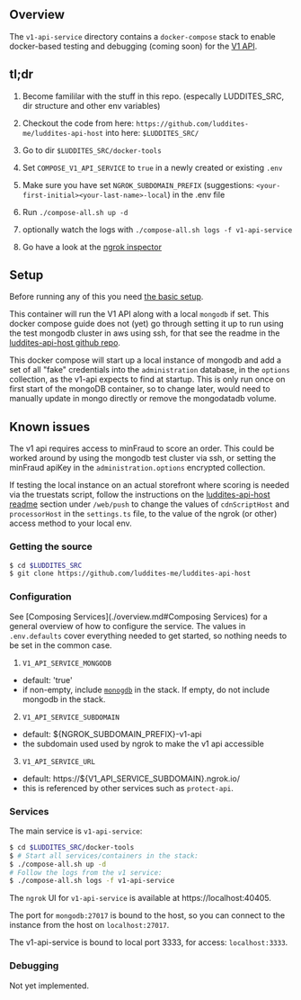## Overview

The `v1-api-service` directory contains a `docker-compose` stack to enable docker-based testing and debugging (coming soon) for the [V1 API](https://github.com/luddites-me/luddites-api-host).

## tl;dr

1. Become famililar with the stuff in this repo. (especally LUDDITES_SRC, dir structure and other env variables)
1. Checkout the code from here: `https://github.com/luddites-me/luddites-api-host` into here: `$LUDDITES_SRC/`
1. Go to dir `$LUDDITES_SRC/docker-tools`
1. Set `COMPOSE_V1_API_SERVICE` to `true` in a newly created or existing `.env`
1. Make sure you have set `NGROK_SUBDOMAIN_PREFIX` (suggestions: `<your-first-initial><your-last-name>-local`) in the .env file
1. Run `./compose-all.sh up -d`

1. optionally watch the logs with `./compose-all.sh logs -f v1-api-service`
1. Go have a look at the [ngrok inspector](http://localhost:40405)

## Setup

Before running any of this you need [the basic setup](./overview.md#setup).

This container will run the V1 API along with a local `mongodb` if set. This docker compose guide does not (yet) go through setting it up to run using the test mongodb cluster in aws using ssh, for that see the readme in the [luddites-api-host github repo](https://github.com/luddites-me/luddites-api-host/readme.md).

This docker compose will start up a local instance of mongodb and add a set of all "fake" credentials into the `administration` database, in the `options` collection, as the v1-api expects to find at startup. This is only run once on first start of the mongoDB container, so to change later, would need to manually update in mongo directly or remove the mongodatadb volume.

## Known issues

The v1 api requires access to minFraud to score an order. This could be worked around by using the mongodb test cluster via ssh, or setting the minFraud apiKey in the `administration.options` encrypted collection.

If testing the local instance on an actual storefront where scoring is needed via the truestats script, follow the instructions on the [luddites-api-host readme](https://github.com/luddites-me/luddites-api-host/readme.md) section under `/web/push` to change the values of `cdnScriptHost` and `processorHost` in the `settings.ts` file, to the value of the ngrok (or other) access method to your local env.

### Getting the source

```bash
$ cd $LUDDITES_SRC
$ git clone https://github.com/luddites-me/luddites-api-host
```

### Configuration

See [Composing Services](./overview.md#Composing Services) for a general overview of how to configure the service. The values in `.env.defaults` cover everything needed to get started, so nothing needs to be set in the common case.

 1. `V1_API_SERVICE_MONGODB`
  - default: 'true'
  - if non-empty, include [`monogdb`](https://hub.docker.com/_/mongo) in the stack. If empty, do not include mongodb in the stack.
 2. `V1_API_SERVICE_SUBDOMAIN`
  - default: ${NGROK_SUBDOMAIN_PREFIX}-v1-api
  - the subdomain used used by ngrok to make the v1 api accessible
 3. `V1_API_SERVICE_URL`
  - default: https://${V1_API_SERVICE_SUBDOMAIN}.ngrok.io/
  - this is referenced by other services such as `protect-api`.

### Services

The main service is `v1-api-service`:

```bash
$ cd $LUDDITES_SRC/docker-tools
$ # Start all services/containers in the stack:
$ ./compose-all.sh up -d
# Follow the logs from the v1 service:
$ ./compose-all.sh logs -f v1-api-service
```

The `ngrok` UI for `v1-api-service` is available at https://localhost:40405.

The port for `mongodb:27017` is bound to the host, so you can connect to the instance from the host on `localhost:27017`.

The v1-api-service is bound to local port 3333, for access: `localhost:3333`.

### Debugging

Not yet implemented.
